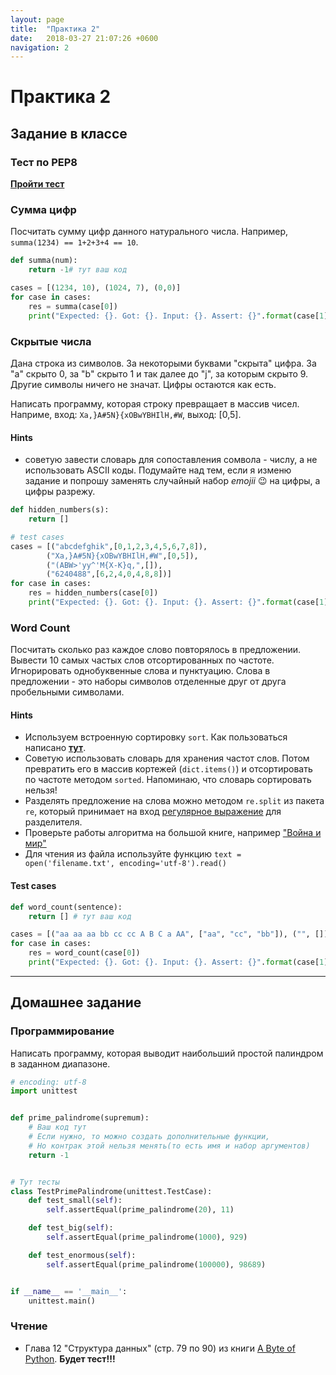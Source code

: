 ```yaml
---
layout: page
title:  "Практика 2"
date:   2018-03-27 21:07:26 +0600
navigation: 2
---
```


# Практика 2

## Задание в классе

### Тест по PEP8

**[Пройти тест](https://goo.gl/forms/6FO6wa7aSgKjeiDF2)**

### Сумма цифр

Посчитать сумму цифр данного натурального числа. Например, `summa(1234) == 1+2+3+4 == 10`.

```python
def summa(num):
    return -1# тут ваш код

cases = [(1234, 10), (1024, 7), (0,0)]
for case in cases:
    res = summa(case[0])
    print("Expected: {}. Got: {}. Input: {}. Assert: {}".format(case[1], res, case[0], res == case[1]))
```


### Скрытые числа

Дана строка из символов. За некоторыми буквами "скрыта" цифра. За "a" скрыто 0, за "b" скрыто 1 и так далее до "j", за которым скрыто 9. Другие символы ничего не значат. Цифры остаются как есть.

Написать программу, которая строку превращает в массив чисел. Наприме, вход: `Xa,}A#5N}{xOBwYBHIlH,#W`, выход: [0,5].

#### Hints

- cоветую завести словарь для сопоставления сомвола - числу, а не использовать ASCII коды. Подумайте над тем, если я изменю задание и попрошу заменять случайный набор _emojii_ 😉 на цифры, а цифры разрежу.

```python
def hidden_numbers(s):
    return []

# test cases
cases = [("abcdefghik",[0,1,2,3,4,5,6,7,8]),
        ("Xa,}A#5N}{xOBwYBHIlH,#W",[0,5]),
        ("(ABW>'yy^'M{X-K}q,",[]),
        ("6240488",[6,2,4,0,4,8,8])]
for case in cases:
    res = hidden_numbers(case[0])
    print("Expected: {}. Got: {}. Input: {}. Assert: {}".format(case[1], res, case[0], res == case[1]))
```

### Word Count

Посчитать сколько раз каждое слово повторялось в предложении. Вывести 10 самых частых слов отсортированных по частоте. Игнорировать однобуквенные слова и пунктуацию. Слова в предложении - это наборы символов отделенные друг от друга пробельными символами.

#### Hints

- Используем встроенную сортировку `sort`. Как пользоваться написано **[тут](https://docs.python.org/3/howto/sorting.html)**.
- Советую использовать словарь для хранения частот слов. Потом превратить его в массив кортежей (`dict.items()`) и отсортировать по частоте методом `sorted`. Напоминаю, что словарь сортировать нельзя!
- Разделять предложение на слова можно методом `re.split` из пакета `re`, который принимает на вход [регулярное выражение](https://ru.wikipedia.org/wiki/%D0%A0%D0%B5%D0%B3%D1%83%D0%BB%D1%8F%D1%80%D0%BD%D1%8B%D0%B5_%D0%B2%D1%8B%D1%80%D0%B0%D0%B6%D0%B5%D0%BD%D0%B8%D1%8F) для разделителя.
- Проверьте работы алгоритма на большой книге, например ["Война и мир"](http://vojnaimir.ru/files/book1.txt)
- Для чтения из файла используйте функцию `text = open('filename.txt', encoding='utf-8').read()`

#### Test cases

```python
def word_count(sentence):
    return [] # тут ваш код

cases = [("aa aa aa bb cc cc A B C a AA", ["aa", "cc", "bb"]), ("", [])]
for case in cases:
    res = word_count(case[0])
    print("Expected: {}. Got: {}. Input: {}. Assert: {}".format(case[1], res, case[0], res == case[1]))
```
---

## Домашнее задание

### Программирование

Написать программу, которая выводит наибольший простой палиндром в заданном диапазоне.

```python
# encoding: utf-8
import unittest


def prime_palindrome(supremum):
    # Ваш код тут
    # Если нужно, то можно создать дополнительные функции,
    # Но контрак этой нельзя менять(то есть имя и набор аргументов)
    return -1


# Тут тесты
class TestPrimePalindrome(unittest.TestCase):
    def test_small(self):
        self.assertEqual(prime_palindrome(20), 11)

    def test_big(self):
        self.assertEqual(prime_palindrome(1000), 929)

    def test_enormous(self):
        self.assertEqual(prime_palindrome(100000), 98689)


if __name__ == '__main__':
    unittest.main()

```

### Чтение

- Глава 12 "Структура данных" (стр. 79 по 90) из книги [A Byte of Python](http://wombat.org.ua/AByteOfPython/AByteofPythonRussian-2.01.pdf). **Будет тест!!!**
